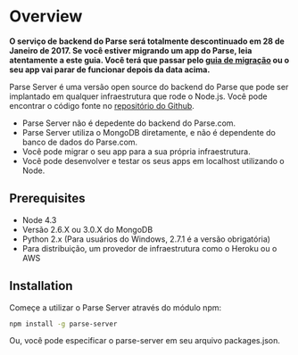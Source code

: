 # Overview

**O serviço de backend do Parse será totalmente descontinuado em 28 de Janeiro de 2017. Se você estiver migrando um app do Parse, leia atentamente a este guia. Você terá que passar pelo [guia de migração](#migrating) ou o seu app vai parar de funcionar depois da data acima.**

Parse Server é uma versão open source do backend do Parse que pode ser implantado em qualquer infraestrutura que rode o Node.js. Você pode encontrar o código fonte no [repositório do Github](https://www.github.com/ParsePlatform/parse-server).

* Parse Server não é depedente do backend do Parse.com.
* Parse Server utiliza o MongoDB diretamente, e não é dependente do banco de dados do Parse.com.
* Você pode migrar o seu app para a sua própria infraestrutura.
* Você pode desenvolver e testar os seus apps em localhost utilizando o Node.

## Prerequisites

* Node 4.3
* Versão 2.6.X ou 3.0.X do MongoDB
* Python 2.x (Para usuários do Windows, 2.7.1 é a versão obrigatória)
* Para distribuição, um provedor de infraestrutura como o Heroku ou o AWS

## Installation

Começe a utilizar o Parse Server através do módulo npm:

```bash
npm install -g parse-server
```

Ou, você pode especificar o parse-server em seu arquivo packages.json.
